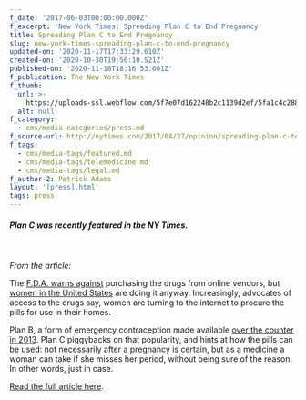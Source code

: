 ```yaml
---
f_date: '2017-06-03T00:00:00.000Z'
f_excerpt: 'New York Times: Spreading Plan C to End Pregnancy'
title: Spreading Plan C to End Pregnancy
slug: new-york-times-spreading-plan-c-to-end-pregnancy
updated-on: '2020-11-17T17:33:29.610Z'
created-on: '2020-10-30T19:56:10.521Z'
published-on: '2020-11-18T18:16:53.001Z'
f_publication: The New York Times
f_thumb:
  url: >-
    https://uploads-ssl.webflow.com/5f7e07d162248b2c1139d2ef/5fa1c4c288a0922ebad952b8_New%20York%20Times-%20Spreading%20Plan%20C%20to%20End%20Pregnancy.jpeg
  alt: null
f_category:
  - cms/media-categories/press.md
f_source-url: http://nytimes.com/2017/04/27/opinion/spreading-plan-c-to-end-pregnancy.html
f_tags:
  - cms/media-tags/featured.md
  - cms/media-tags/telemedicine.md
  - cms/media-tags/legal.md
f_author-2: Patrick Adams
layout: '[press].html'
tags: press
---
```


##### Plan C was recently featured in the NY Times. 

           <img src="https://images.squarespace-cdn.com/content/v1/55411f70e4b033b0c2b7dc0d/1496524866775-QJ5GKIGFKR5PXQT650E6/ke17ZwdGBToddI8pDm48kAf0nZ8TxZCmbUOjyIPLX0FZw-zPPgdn4jUwVcJE1ZvWQUxwkmyExglNqGp0IvTJZamWLI2zvYWH8K3-s\_4yszcp2ryTI0HqTOaaUohrI8PI0VXfOqBpR5kVxudDcwVxwdcNzCSAcMQBdzro-n4T7FkKMshLAGzx4R3EDFOm1kBS/image-asset.jpeg" alt="" />                                                                                

_From the article:_

The [F.D.A. warns against](https://www.fda.gov/Drugs/DrugSafety/PostmarketDrugSafetyInformationforPatientsandProviders/ucm111323.htm) purchasing the drugs from online vendors, but [women in the United States](https://www.nytimes.com/2014/09/22/magazine/a-mother-in-jail-for-helping-her-daughter-have-an-abortion.html) are doing it anyway. Increasingly, advocates of access to the drugs say, women are turning to the internet to procure the pills for use in their homes. 

Plan B, a form of emergency contraception made available [over the counter in 2013](https://img.nyed.uscourts.gov/files/opinions/Tummino%20SJ%20memo.pdf). Plan C piggybacks on that popularity, and hints at how the pills can be used: not necessarily after a pregnancy is certain, but as a medicine a woman can take if she misses her period, without being sure of the reason. In other words, just in case.

[Read the full article here](http://nytimes.com/2017/04/27/opinion/spreading-plan-c-to-end-pregnancy.html).
